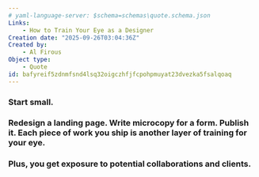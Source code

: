 ```yaml
---
# yaml-language-server: $schema=schemas\quote.schema.json
Links:
    - How to Train Your Eye as a Designer
Creation date: "2025-09-26T03:04:36Z"
Created by:
    - Al Firous
Object type:
    - Quote
id: bafyreif5zdnmfsnd4lsq32oigczhfjfcpohpmuyat23dvezka5fsalqoaq
---
```

### Start small.    
### Redesign a landing page. Write microcopy for a form. Publish it. Each piece of work you ship is another layer of training for your eye.   
### Plus, you get exposure to potential collaborations and clients.   
   
